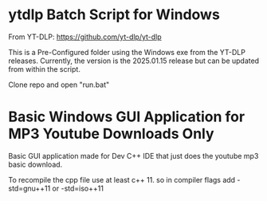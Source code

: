 # ytdlp Batch Script for Windows

From YT-DLP: https://github.com/yt-dlp/yt-dlp

This is a Pre-Configured folder using the Windows exe from the YT-DLP releases. Currently, the version is the 2025.01.15 release but can be updated from within the script.

Clone repo and open "run.bat"

# Basic Windows GUI Application for MP3 Youtube Downloads Only

Basic GUI application made for Dev C++ IDE that just does the youtube mp3 basic download.

To recompile the cpp file use at least c++ 11. so in compiler flags add -std=gnu++11 or -std=iso++11
